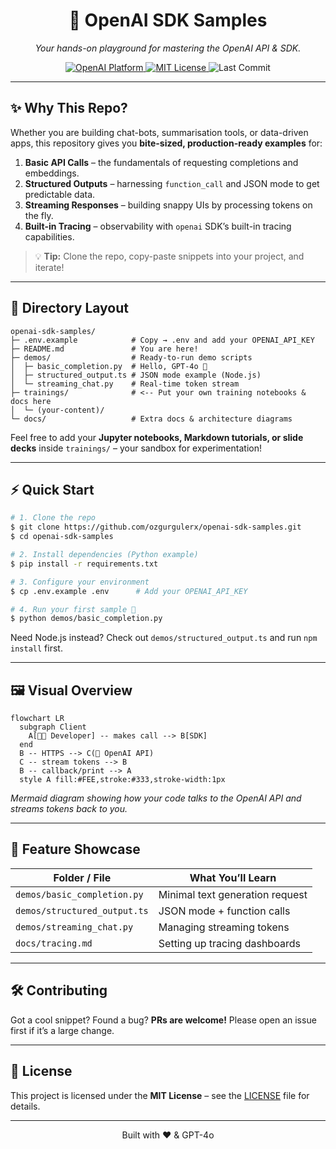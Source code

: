 <!-- README.md – OpenAI SDK Samples xxx xxx-->

<h1 align="center">
  🚀 OpenAI SDK Samples
</h1>

<p align="center">
  <em>Your hands-on playground for mastering the OpenAI API & SDK.</em>
</p>

<p align="center">
  <a href="https://platform.openai.com/">
    <img src="https://img.shields.io/badge/OpenAI-Platform-40A4FF?logo=openai&logoColor=white" alt="OpenAI Platform">
  </a>
  <a href="LICENSE">
    <img src="https://img.shields.io/badge/License-MIT-green.svg" alt="MIT License">
  </a>
  <img alt="Last Commit" src="https://img.shields.io/github/last-commit/ozgurgulerx/openai-sdk-samples">
</p>

---

## ✨ Why This Repo?

Whether you are building chat-bots, summarisation tools, or data-driven apps, this repository gives you **bite-sized, production-ready examples** for:

1. **Basic API Calls** – the fundamentals of requesting completions and embeddings.
2. **Structured Outputs** – harnessing `function_call` and JSON mode to get predictable data.
3. **Streaming Responses** – building snappy UIs by processing tokens on the fly.
4. **Built-in Tracing** – observability with `openai` SDK’s built-in tracing capabilities.

> 💡 **Tip:** Clone the repo, copy-paste snippets into your project, and iterate!

---

## 📂 Directory Layout

```text
openai-sdk-samples/
├─ .env.example            # Copy → .env and add your OPENAI_API_KEY
├─ README.md               # You are here!
├─ demos/                  # Ready-to-run demo scripts
│  ├─ basic_completion.py  # Hello, GPT-4o 🌟
│  ├─ structured_output.ts # JSON mode example (Node.js)
│  └─ streaming_chat.py    # Real-time token stream
├─ trainings/              # <-- Put your own training notebooks & docs here
│  └─ (your-content)/
└─ docs/                   # Extra docs & architecture diagrams
```

Feel free to add your **Jupyter notebooks, Markdown tutorials, or slide decks** inside `trainings/` – your sandbox for experimentation!

---

## ⚡ Quick Start

```bash
# 1. Clone the repo
$ git clone https://github.com/ozgurgulerx/openai-sdk-samples.git
$ cd openai-sdk-samples

# 2. Install dependencies (Python example)
$ pip install -r requirements.txt

# 3. Configure your environment
$ cp .env.example .env      # Add your OPENAI_API_KEY

# 4. Run your first sample 🎉
$ python demos/basic_completion.py
```

Need Node.js instead? Check out `demos/structured_output.ts` and run `npm install` first.

---

## 🖼️ Visual Overview

```mermaid
flowchart LR
  subgraph Client
    A[👩‍💻 Developer] -- makes call --> B[SDK]
  end
  B -- HTTPS --> C(🤖 OpenAI API)
  C -- stream tokens --> B
  B -- callback/print --> A
  style A fill:#FEE,stroke:#333,stroke-width:1px
```

*Mermaid diagram showing how your code talks to the OpenAI API and streams tokens back to you.*

---

## 🧩 Feature Showcase

| Folder / File | What You’ll Learn |
| ------------- | ----------------- |
| `demos/basic_completion.py` | Minimal text generation request |
| `demos/structured_output.ts` | JSON mode + function calls |
| `demos/streaming_chat.py` | Managing streaming tokens |
| `docs/tracing.md` | Setting up tracing dashboards |

---

## 🛠️ Contributing

Got a cool snippet? Found a bug? **PRs are welcome!** Please open an issue first if it’s a large change.

---

## 📝 License

This project is licensed under the **MIT License** – see the [LICENSE](LICENSE) file for details.

---

<p align="center">
  Built with ❤️ & GPT-4o
</p>
